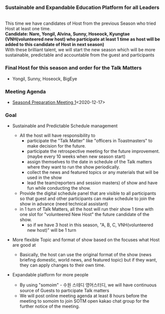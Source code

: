
### Sustainable and Expandable Education Platform for all Leaders 
<br> This time we have candidates of Host from the previous Season who tried Host at least one time.
<br><b> Candidate: Nare, Yongil, Alvina, Sunny, Hoseock, Kyungtae (VNH(volunteered new host) who participate at least 1 time as host will be added to this candidate of Host in next season)</b>
<br> With these brilliant talent, we will start the new season which will be more sustainable, predictable and accountable from the guest and participants

### Final Host for this season and order for the Talk Matters
* Yongil, Sunny, Hoseock, BigEye

### Meeting Agenda
* [Season4 Preparation Meeting 1](./Preparation%20Meeting%201%202020%2012%2017.md)<2020-12-17>

### Goal
* Sustainable and Predictable Schedule management
  * All the host will have responsibility to
    * participate the "Talk Matter" like "officers in Toastmasters" to make decision for the future.
    * participate the retrospective meeting for the future improvement.(maybe every 10 weeks when new season start)
    * assign themselves to the date in schedule of the Talk matters where they want to run the show periodically.
    * collect the news and featured topics or any materials that will be used in the show
    * lead the team(reporters and session masters) of show and have fun while conducting the show.
  * Provide the digital schedule panel that are visible to all participants so that guest and other participants can make schedule to join the show in advance (need technical assistant)
  * in 1 turn of Talk Matters, all the host will run their show 1 time with one slot for "volunteered New Host" the future candidate of the show.
    * so if we have 3 host in this season, "A, B, C, VNH(volunteered new host)" will be 1 turn

* More flexible Topic and format of show based on the focuses what Host are good at
  * Basically, the host can use the original format of the show (news briefing domestic, world news, and featured topic) but if they want, they can apply changes to their own time.

* Expandable platform for more people 
  * By using "somoim" - 수원 스테디 영어스터디, we will have continuous source of Guests to participate Talk matters 
  * We will post online meeting agenda at least 8 hours before the meeting to somoim to join SOTM open kakao chat group for the further notice of the meeting.


  


